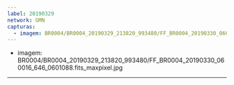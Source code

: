 ```yaml
---
label: 20190329
network: GMN
capturas:
  - imagem: BR0004/BR0004_20190329_213820_993480/FF_BR0004_20190330_060016_646_0601088.fits_maxpixel.jpg
---
```

  - imagem: BR0004/BR0004_20190329_213820_993480/FF_BR0004_20190330_060016_646_0601088.fits_maxpixel.jpg
---
